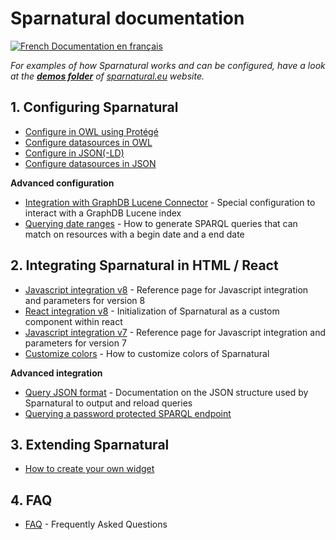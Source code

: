 
# Sparnatural documentation

[![French](https://github.com/madebybowtie/FlagKit/raw/master/Assets/PNG/FR.png) Documentation en français](/fr)

_For examples of how Sparnatural works and can be configured, have a look at the [**demos folder**](https://github.com/sparna-git/sparnatural.eu/tree/main/demos) of [sparnatural.eu](http://sparnatural.eu) website._


## 1. Configuring Sparnatural

- [Configure in OWL using Protégé](./OWL-based-configuration.md)
- [Configure datasources in OWL](./OWL-based-configuration-datasources.md)
- [Configure in JSON(-LD)](./JSON-based-configuration.md)
- [Configure datasources in JSON](./JSON-based-configuration-datasources.md)

**Advanced configuration**

- [Integration with GraphDB Lucene Connector](Integration-with-GraphDB-Lucene-Connector) - Special configuration to interact with a GraphDB Lucene index 
- [Querying date ranges](Querying-date-ranges) - How to generate SPARQL queries that can match on resources with a begin date and a end date 

## 2. Integrating Sparnatural in HTML / React

- [Javascript integration v8](Javascript-integration) - Reference page for Javascript integration and parameters for version 8
- [React integration v8](react-integration) - Initialization of Sparnatural as a custom component within react
- [Javascript integration v7](Javascript-integration-v7) - Reference page for Javascript integration and parameters for version 7
- [Customize colors](Customize-colors) - How to customize colors of Sparnatural

**Advanced integration**

- [Query JSON format](Query-JSON-format) - Documentation on the JSON structure used by Sparnatural to output and reload queries
- [Querying a password protected SPARQL endpoint](Querying-a-password-protected-SPARQL-endpoint)


## 3. Extending Sparnatural

- [How to create your own widget](diy-widget)

## 4. FAQ

- [FAQ](FAQ) - Frequently Asked Questions
